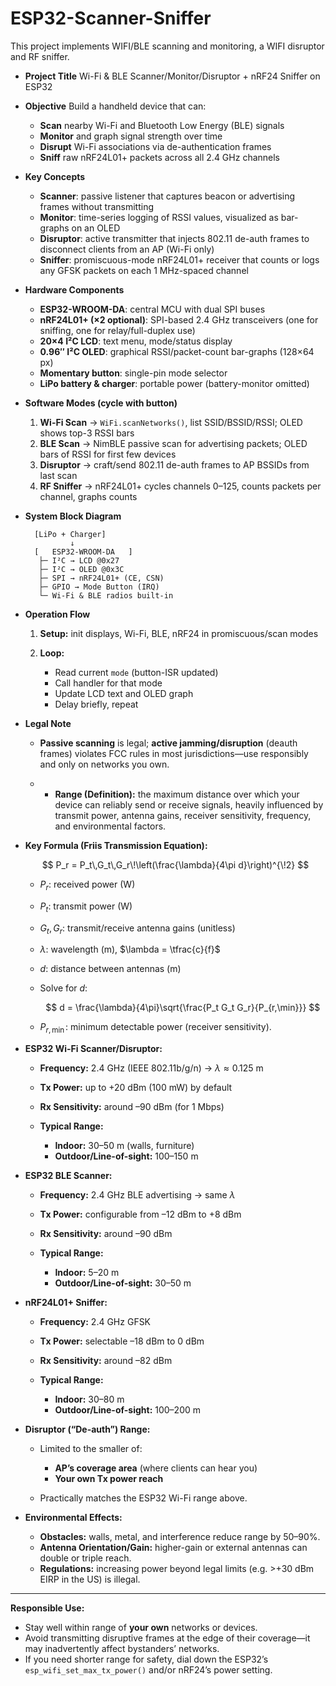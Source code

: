# ESP32-Scanner-Sniffer
This project implements WIFI/BLE scanning and monitoring, a WIFI disruptor and RF sniffer.

* **Project Title**
  Wi-Fi & BLE Scanner/Monitor/Disruptor + nRF24 Sniffer on ESP32

* **Objective**
  Build a handheld device that can:

  * **Scan** nearby Wi-Fi and Bluetooth Low Energy (BLE) signals
  * **Monitor** and graph signal strength over time
  * **Disrupt** Wi-Fi associations via de-authentication frames
  * **Sniff** raw nRF24L01+ packets across all 2.4 GHz channels

* **Key Concepts**

  * **Scanner**: passive listener that captures beacon or advertising frames without transmitting
  * **Monitor**: time-series logging of RSSI values, visualized as bar-graphs on an OLED
  * **Disruptor**: active transmitter that injects 802.11 de-auth frames to disconnect clients from an AP (Wi-Fi only)
  * **Sniffer**: promiscuous-mode nRF24L01+ receiver that counts or logs any GFSK packets on each 1 MHz-spaced channel

* **Hardware Components**

  * **ESP32-WROOM-DA**: central MCU with dual SPI buses
  * **nRF24L01+ (×2 optional)**: SPI-based 2.4 GHz transceivers (one for sniffing, one for relay/full-duplex use)
  * **20×4 I²C LCD**: text menu, mode/status display
  * **0.96″ I²C OLED**: graphical RSSI/packet-count bar-graphs (128×64 px)
  * **Momentary button**: single-pin mode selector
  * **LiPo battery & charger**: portable power (battery-monitor omitted)

* **Software Modes (cycle with button)**

  1. **Wi-Fi Scan** → `WiFi.scanNetworks()`, list SSID/BSSID/RSSI; OLED shows top-3 RSSI bars
  2. **BLE Scan** → NimBLE passive scan for advertising packets; OLED bars of RSSI for first few devices
  3. **Disruptor** → craft/send 802.11 de-auth frames to AP BSSIDs from last scan
  4. **RF Sniffer** → nRF24L01+ cycles channels 0–125, counts packets per channel, graphs counts

* **System Block Diagram**

  ```text
    [LiPo + Charger]
            ↓
    [   ESP32-WROOM-DA   ]
     ├─ I²C → LCD @0x27
     ├─ I²C → OLED @0x3C
     ├─ SPI → nRF24L01+ (CE, CSN)
     ├─ GPIO → Mode Button (IRQ)
     └─ Wi-Fi & BLE radios built-in
  ```

* **Operation Flow**

  1. **Setup:** init displays, Wi-Fi, BLE, nRF24 in promiscuous/scan modes
  2. **Loop:**

     * Read current `mode` (button-ISR updated)
     * Call handler for that mode
     * Update LCD text and OLED graph
     * Delay briefly, repeat

* **Legal Note**

  * **Passive scanning** is legal; **active jamming/disruption** (deauth frames) violates FCC rules in most jurisdictions—use responsibly and only on networks you own.
 
  * * **Range (Definition):** the maximum distance over which your device can reliably send or receive signals, heavily influenced by transmit power, antenna gains, receiver sensitivity, frequency, and environmental factors.

* **Key Formula (Friis Transmission Equation):**

  $$
    P_r = P_t\,G_t\,G_r\!\left(\frac{\lambda}{4\pi d}\right)^{\!2}
  $$

  * $P_r$: received power (W)
  * $P_t$: transmit power (W)
  * $G_t,G_r$: transmit/receive antenna gains (unitless)
  * $\lambda$: wavelength (m), $\lambda = \tfrac{c}{f}$
  * $d$: distance between antennas (m)
  * Solve for $d$:

    $$
      d = \frac{\lambda}{4\pi}\sqrt{\frac{P_t G_t G_r}{P_{r,\min}}}
    $$
  * $P_{r,\min}$: minimum detectable power (receiver sensitivity).

* **ESP32 Wi-Fi Scanner/Disruptor:**

  * **Frequency:** 2.4 GHz (IEEE 802.11b/g/n) → $\lambda\approx0.125$ m
  * **Tx Power:** up to +20 dBm (100 mW) by default
  * **Rx Sensitivity:** around –90 dBm (for 1 Mbps)
  * **Typical Range:**

    * **Indoor:** 30–50 m (walls, furniture)
    * **Outdoor/Line-of-sight:** 100–150 m

* **ESP32 BLE Scanner:**

  * **Frequency:** 2.4 GHz BLE advertising → same $\lambda$
  * **Tx Power:** configurable from –12 dBm to +8 dBm
  * **Rx Sensitivity:** around –90 dBm
  * **Typical Range:**

    * **Indoor:** 5–20 m
    * **Outdoor/Line-of-sight:** 30–50 m

* **nRF24L01+ Sniffer:**

  * **Frequency:** 2.4 GHz GFSK
  * **Tx Power:** selectable –18 dBm to 0 dBm
  * **Rx Sensitivity:** around –82 dBm
  * **Typical Range:**

    * **Indoor:** 30–80 m
    * **Outdoor/Line-of-sight:** 100–200 m

* **Disruptor (“De-auth”) Range:**

  * Limited to the smaller of:

    * **AP’s coverage area** (where clients can hear you)
    * **Your own Tx power reach**
  * Practically matches the ESP32 Wi-Fi range above.

* **Environmental Effects:**

  * **Obstacles:** walls, metal, and interference reduce range by 50–90%.
  * **Antenna Orientation/Gain:** higher-gain or external antennas can double or triple reach.
  * **Regulations:** increasing power beyond legal limits (e.g. >+30 dBm EIRP in the US) is illegal.

---

**Responsible Use:**

* Stay well within range of **your own** networks or devices.
* Avoid transmitting disruptive frames at the edge of their coverage—it may inadvertently affect bystanders’ networks.
* If you need shorter range for safety, dial down the ESP32’s `esp_wifi_set_max_tx_power()` and/or nRF24’s power setting.

